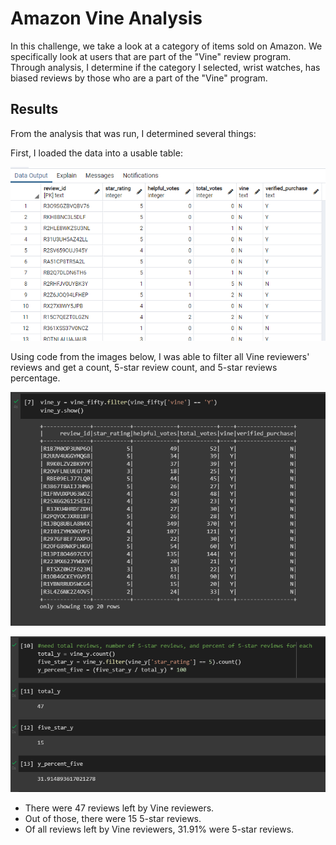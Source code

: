 # Amazon Vine Analysis
In this challenge, we take a look at a category of items sold on Amazon. We specifically look at users that are part of the "Vine" review program. Through analysis, I determine if the category I selected, wrist watches, has biased reviews by those who are a part of the "Vine" program.

## Results
From the analysis that was run, I determined several things:

First, I loaded the data into a usable table:

![](Images/vine_table.png)

Using code from the images below, I was able to filter all Vine reviewers' reviews and get a count, 5-star review count, and 5-star reviews percentage.

![](Images/get_vine.png)

![](Images/vine_reviews.png)

- There were 47 reviews left by Vine reviewers.
- Out of those, there were 15 5-star reviews.
- Of all reviews left by Vine reviewers, 31.91% were 5-star reviews.

